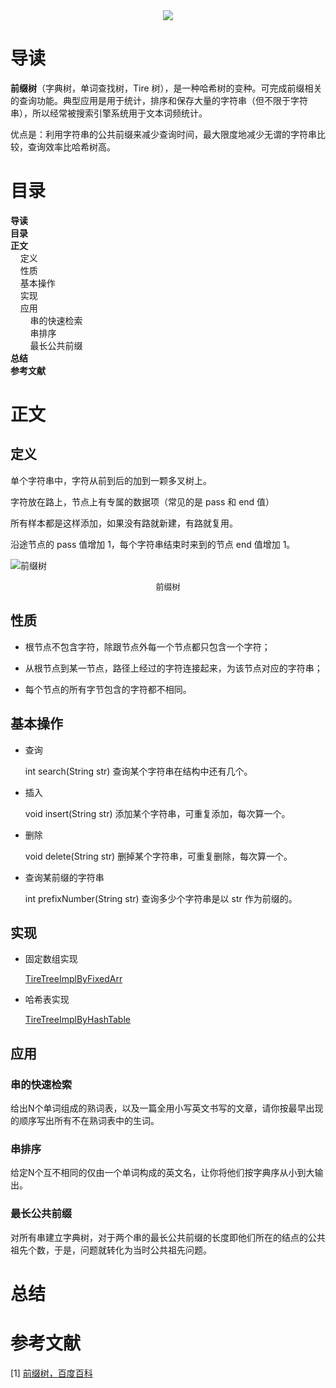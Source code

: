 <div align="center"><img src="https://gitee.com/struggle3014/picBed/raw/master/name_code.png"></div>

# 导读

**前缀树**（字典树，单词查找树，Tire 树），是一种哈希树的变种。可完成前缀相关的查询功能。典型应用是用于统计，排序和保存大量的字符串（但不限于字符串），所以经常被搜索引擎系统用于文本词频统计。

优点是：利用字符串的公共前缀来减少查询时间，最大限度地减少无谓的字符串比较，查询效率比哈希树高。



# 目录

<nav>
<a href='#导读' style='text-decoration:none;font-weight:bolder'>导读</a><br/>
<a href='#目录' style='text-decoration:none;font-weight:bolder'>目录</a><br/>
<a href='#正文' style='text-decoration:none;font-weight:bolder'>正文</a><br/>
&nbsp;&nbsp;&nbsp;&nbsp;<a href='#定义' style='text-decoration:none;${border-style}'>定义</a><br/>
&nbsp;&nbsp;&nbsp;&nbsp;<a href='#性质' style='text-decoration:none;${border-style}'>性质</a><br/>
&nbsp;&nbsp;&nbsp;&nbsp;<a href='#基本操作' style='text-decoration:none;${border-style}'>基本操作</a><br/>
&nbsp;&nbsp;&nbsp;&nbsp;<a href='#实现' style='text-decoration:none;${border-style}'>实现</a><br/>
&nbsp;&nbsp;&nbsp;&nbsp;<a href='#应用' style='text-decoration:none;${border-style}'>应用</a><br/>
&nbsp;&nbsp;&nbsp;&nbsp;&nbsp;&nbsp;&nbsp;&nbsp;<a href='#串的快速检索' style='text-decoration:none;${border-style}'>串的快速检索</a><br/>
&nbsp;&nbsp;&nbsp;&nbsp;&nbsp;&nbsp;&nbsp;&nbsp;<a href='#串排序' style='text-decoration:none;${border-style}'>串排序</a><br/>
&nbsp;&nbsp;&nbsp;&nbsp;&nbsp;&nbsp;&nbsp;&nbsp;<a href='#最长公共前缀' style='text-decoration:none;${border-style}'>最长公共前缀</a><br/>
<a href='#总结' style='text-decoration:none;font-weight:bolder'>总结</a><br/>
<a href='#参考文献' style='text-decoration:none;font-weight:bolder'>参考文献</a><br/>
</nav>

# 正文

## 定义

单个字符串中，字符从前到后的加到一颗多叉树上。

字符放在路上，节点上有专属的数据项（常见的是 pass 和 end 值）

所有样本都是这样添加，如果没有路就新建，有路就复用。

沿途节点的 pass 值增加 1，每个字符串结束时来到的节点 end 值增加 1。

![前缀树](https://gitee.com/struggle3014/picBed/raw/master/前缀树.png)

<div align="center"><font size="2">前缀树</font></font></div>

## 性质

* 根节点不包含字符，除跟节点外每一个节点都只包含一个字符；

* 从根节点到某一节点，路径上经过的字符连接起来，为该节点对应的字符串；

* 每个节点的所有字节包含的字符都不相同。



## 基本操作

* 查询

  int search(String str)	查询某个字符串在结构中还有几个。

* 插入

  void insert(String str)	添加某个字符串，可重复添加，每次算一个。

* 删除

  void delete(String str)	删掉某个字符串，可重复删除，每次算一个。

* 查询某前缀的字符串

  int prefixNumber(String str)	查询多少个字符串是以 str 作为前缀的。



## 实现

* 固定数组实现

  [TireTreeImplByFixedArr](../../../../projects/alogorithm-basic/src/main/java/com/xiumei/datastructure/tree/TireTree.java)

* 哈希表实现

  [TireTreeImplByHashTable](../../../../projects/alogorithm-basic/src/main/java/com/xiumei/datastructure/tree/TireTree.java)



## 应用

### 串的快速检索

给出N个单词组成的熟词表，以及一篇全用小写英文书写的文章，请你按最早出现的顺序写出所有不在熟词表中的生词。

### 串排序

给定N个互不相同的仅由一个单词构成的英文名，让你将他们按字典序从小到大输出。

### 最长公共前缀

对所有串建立字典树，对于两个串的最长公共前缀的长度即他们所在的结点的公共祖先个数，于是，问题就转化为当时公共祖先问题。



# 总结



# 参考文献

[1] [前缀树，百度百科](https://baike.baidu.com/item/字典树)